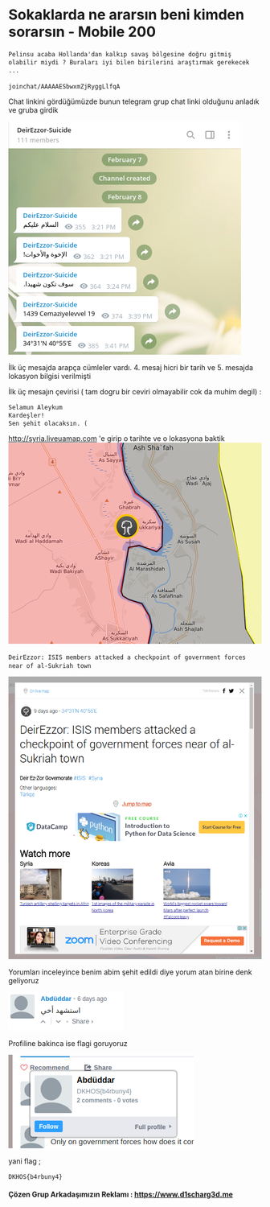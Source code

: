 # Sokaklarda ne ararsın beni kimden sorarsın - Mobile 200

```
Pelinsu acaba Hollanda'dan kalkıp savaş bölgesine doğru gitmiş olabilir miydi ? Buraları iyi bilen birilerini araştırmak gerekecek ...

joinchat/AAAAAESbwxmZjRyggLlfqA

```

Chat linkini gördüğümüzde bunun telegram grup chat linki olduğunu anladık ve  gruba girdik

![](osint4chat.png)

İlk üç mesajda arapça cümleler vardı. 4. mesaj hicri bir tarih ve 5. mesajda lokasyon bilgisi verilmişti

İlk üç mesajın çevirisi ( tam dogru bir ceviri olmayabilir cok da muhim degil) :
```
Selamun Aleykum
Kardeşler!
Sen şehit olacaksın. (
```
http://syria.liveuamap.com 'e girip o tarihte ve o lokasyona baktik
![](osint4map.png)

`DeirEzzor: ISIS members attacked a checkpoint of government forces near of al-Sukriah town`

![](osint4news.png)

Yorumları inceleyince benim abim şehit edildi diye yorum atan birine denk geliyoruz

![](comment.png)

Profiline bakinca ise flagi goruyoruz

![](profile.png)

yani flag ;

```
DKHOS{b4rbuny4}
```
#### Çözen Grup Arkadaşımızın Reklamı : https://www.d1scharg3d.me
